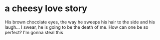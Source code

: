 # a cheesy love story 

His brown chocolate eyes, the way he sweeps his hair to the side and his laugh... 
I swear, he is going to be the death of me. 
How can one be so perfect? 
I'm gonna steal this
